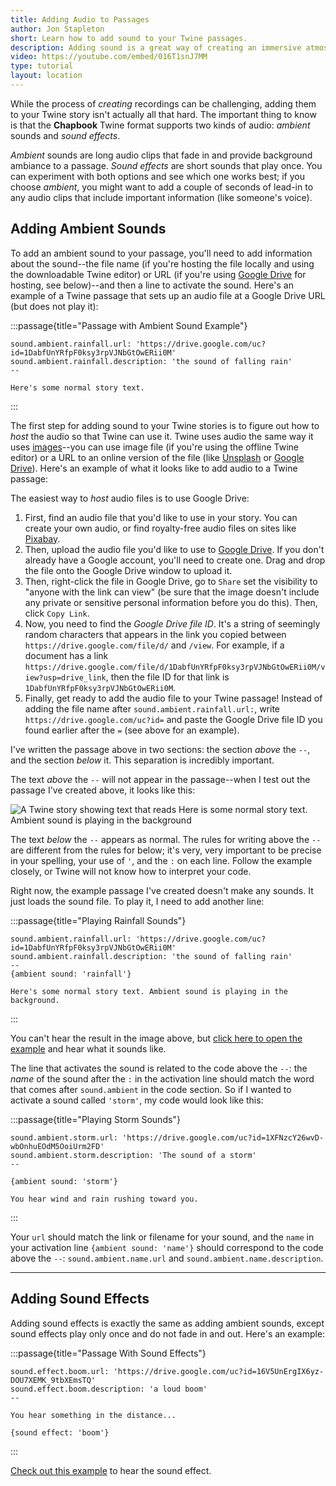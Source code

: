 ```yaml
---
title: Adding Audio to Passages
author: Jon Stapleton
short: Learn how to add sound to your Twine passages.
description: Adding sound is a great way of creating an immersive atmosphere in your story. Recording and figuring out how to host these recordings can be a hassle, but once you get to the point where you are ready to embed them in your story it isn't so bad. This tutorial shows you how to add audio to a Twine passage, and explains the difference between 'ambient' sounds and 'sound effects' in the Chapbook Twine format.
video: https://youtube.com/embed/016T1snJ7MM
type: tutorial
layout: location
---
```


<!-- :::aside
In order to use audio in your story, you'll need to figure out a way to *host* it so the Twine webpage can access the sound data. You can read about different hosting options using either the downloadable Twine editor or the browser-based editor by checking out the *[Hosting Recordings](/locations/hosting-recordings)* tutorial.
::: -->

While the process of *creating* recordings can be challenging, adding them to your Twine story isn't actually all that hard. The important thing to know is that the **Chapbook** Twine format supports two kinds of audio: *ambient* sounds and *sound effects*.

*Ambient* sounds are long audio clips that fade in and provide background ambiance to a passage. *Sound effects* are short sounds that play once. You can experiment with both options and see which one works best; if you choose *ambient*, you might want to add a couple of seconds of lead-in to any audio clips that include important information (like someone's voice).

## Adding Ambient Sounds

To add an ambient sound to your passage, you'll need to add information about the sound--the file name (if you're hosting the file locally and using the downloadable Twine editor) or URL (if you're using [Google Drive](https://drive.google.com) for hosting, see below)--and then a line to activate the sound. Here's an example of a Twine passage that sets up an audio file at a Google Drive URL (but does not play it):

:::passage{title="Passage with Ambient Sound Example"}
```
sound.ambient.rainfall.url: 'https://drive.google.com/uc?id=1DabfUnYRfpF0ksy3rpVJNbGtOwERii0M'
sound.ambient.rainfall.description: 'the sound of falling rain'
--

Here's some normal story text.
```
:::

The first step for adding sound to your Twine stories is to figure out how to *host* the audio so that Twine can use it. Twine uses audio the same way it uses [images](/locations/adding-images)--you can use image file (if you're using the offline Twine editor) or a URL to an online version of the file (like [Unsplash](https://unsplash.com) or [Google Drive](https://drive.google.com)). Here's an example of what it looks like to add audio to a Twine passage:

The easiest way to *host* audio files is to use Google Drive:

1. First, find an audio file that you'd like to use in your story. You can create your own audio, or find royalty-free audio files on sites like [Pixabay](https://pixabay.com/sound-effects/search/).
2. Then, upload the audio file you'd like to use to [Google Drive](https://drive.google.com). If you don't already have a Google account, you'll need to create one. Drag and drop the file onto the Google Drive window to upload it.
3. Then, right-click the file in Google Drive, go to `Share` set the visibility to "anyone with the link can view" (be sure that the image doesn't include any private or sensitive personal information before you do this). Then, click `Copy Link`.
4. Now, you need to find the *Google Drive file ID*. It's a string of seemingly random characters that appears in the link you copied between `https://drive.google.com/file/d/` and `/view`. For example, if a document has a link `https://drive.google.com/file/d/1DabfUnYRfpF0ksy3rpVJNbGtOwERii0M/view?usp=drive_link`, then the file ID for that link is `1DabfUnYRfpF0ksy3rpVJNbGtOwERii0M`.
5. Finally, get ready to add the audio file to your Twine passage! Instead of adding the file name after `sound.ambient.rainfall.url:`, write `https://drive.google.com/uc?id=` and paste the Google Drive file ID you found earlier after the `=` (see above for an example).

I've written the passage above in two sections: the section *above* the `--`, and the section *below* it. This separation is incredibly important.

The text *above* the `--` will not appear in the passage--when I test out the passage I've created above, it looks like this:

![A Twine story showing text that reads Here is some normal story text. Ambient sound is playing in the background](/twine-audio-load.png)

The text *below* the `--` appears as normal. The rules for writing above the `--` are different from the rules for below; it's very, very important to be precise in your spelling, your use of `'`, and the `:` on each line. Follow the example closely, or Twine will not know how to interpret your code.

Right now, the example passage I've created doesn't make any sounds. It just loads the sound file. To play it, I need to add another line:

:::passage{title="Playing Rainfall Sounds"}
```
sound.ambient.rainfall.url: 'https://drive.google.com/uc?id=1DabfUnYRfpF0ksy3rpVJNbGtOwERii0M'
sound.ambient.rainfall.description: 'the sound of falling rain'
--
{ambient sound: 'rainfall'}

Here's some normal story text. Ambient sound is playing in the background.
```
:::

You can't hear the result in the image above, but [click here to open the example](/examples/audio-ambient) and hear what it sounds like.

The line that activates the sound is related to the code above the `--`: the *name* of the sound after the `:` in the activation line should match the word that comes after `sound.ambient` in the code section. So if I wanted to activate a sound called `'storm'`, my code would look like this:

:::passage{title="Playing Storm Sounds"}
```
sound.ambient.storm.url: 'https://drive.google.com/uc?id=1XFNzcY26wvD-wbOnhuEOdM5OoiUrm2FD'
sound.ambient.storm.description: 'The sound of a storm'
--

{ambient sound: 'storm'}

You hear wind and rain rushing toward you.
```
:::

Your `url` should match the link or filename for your sound, and the `name` in your activation line `{ambient sound: 'name'}` should correspond to the code above the `--`: `sound.ambient.name.url` and `sound.ambient.name.description`.

---

## Adding Sound Effects

Adding sound effects is exactly the same as adding ambient sounds, except sound effects play only once and do not fade in and out. Here's an example:

:::passage{title="Passage With Sound Effects"}
```
sound.effect.boom.url: 'https://drive.google.com/uc?id=16V5UnErgIX6yz-DOU7XEMK_9tbXEmsTQ'
sound.effect.boom.description: 'a loud boom'
--

You hear something in the distance...

{sound effect: 'boom'}
```
:::

[Check out this example](/examples/audio-effect) to hear the sound effect.